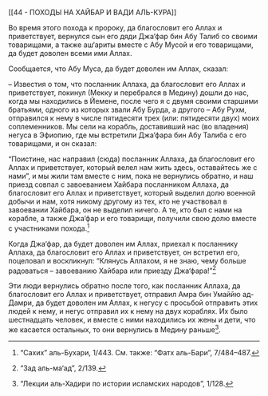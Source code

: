 [[44 - ПОХОДЫ НА ХАЙБАР И ВАДИ АЛЬ-КУРА]]

Во время этого похода к пророку, да благословит его Аллах и приветствует, вернулся сын его дяди Джа‘фар бин Абу Талиб со своими товарищами, а также аш‘ариты вместе с Абу Мусой и его товарищами, да будет доволен всеми ими Аллах. 

Сообщается, что Абу Муса, да будет доволен им Аллах, сказал:

– Известия о том, что посланник Аллаха, да благословит его Аллах и приветствует, покинул (Мекку и перебрался в Медину) дошли до нас, когда мы находились в Йемене, после чего я с двумя своими старшими братьями, одного из которых звали Абу Бурда, а другого – Абу Рухм, отправился к нему в числе пятидесяти трех (или: пятидесяти двух) моих соплеменников. Мы сели на корабль, доставивший нас (во владения) негуса в Эфиопию, где мы встретили Джа‘фара бин Абу Талиба с его товарищами, и он сказал:

“Поистине, нас направил (сюда) посланник Аллаха, да благословит его Аллах и приветствует, который велел нам жить здесь, оставайтесь же с нами”, и мы жили там вместе с ним, пока не вернулись обратно, и наш приезд совпал с завоеванием Хайбара посланником Аллаха, да благословит его Аллах и приветствует, который выделил долю военной добычи и нам, хотя никому другому из тех, кто не участвовал в завоевании Хайбара, он не выделил ничего. А те, кто был с нами на корабле, а также Джа‘фар и его товарищи, получили свою долю вместе с участниками похода.[^1]

Когда Джа‘фар, да будет доволен им Аллах, приехал к посланнику Аллаха, да благословит его Аллах и приветствует, он встретил его, поцеловал и воскликнул: “Клянусь Аллахом, я не знаю, чему больше радоваться – завоеванию Хайбара или приезду Джа‘фара!”[^2]

Эти люди вернулись обратно после того, как посланник Аллаха, да благословит его Аллах и приветствует, отправил Амра бин Умаййю ад-Дамри, да будет доволен им Аллах, к негусу с просьбой отправить этих людей к нему, и негус отправил их к нему на двух кораблях. Их было шестнадцать человек, и вместе с ними находились их жены и дети, что же касается остальных, то они вернулись в Медину раньше[^3].

[^1]: “Сахих” аль-Бухари, 1/443. См. также: “Фатх аль-Бари”, 7/484–487.

[^2]: “Зад аль-ма‘ад”, 2/139.

[^3]: “Лекции аль-Хадири по истории исламских народов”, 1/128.

